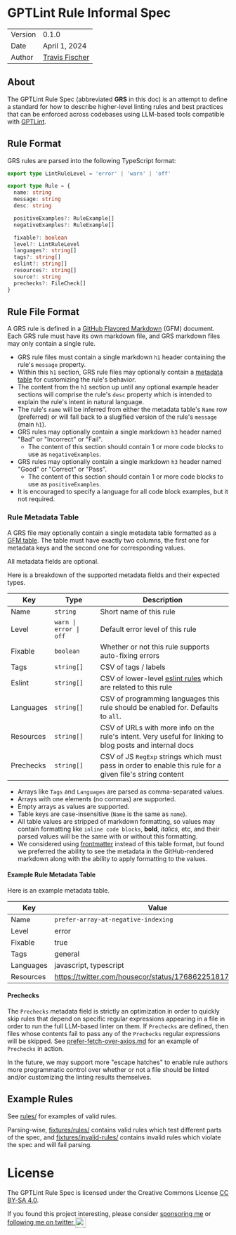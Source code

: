 # GPTLint Rule Informal Spec

<table>
<tr><td>Version</td><td>0.1.0</td></tr>
<tr><td>Date</td><td>April 1, 2024</td></tr>
<tr><td>Author</td><td><a href="https://twitter.com/transitive_bs">Travis Fischer</a></td></tr>
</table>

## About

The GPTLint Rule Spec (abbreviated **GRS** in this doc) is an attempt to define a standard for how to describe higher-level linting rules and best practices that can be enforced across codebases using LLM-based tools compatible with [GPTLint](https://github.com/GPTLint/GPTLint).

## Rule Format

GRS rules are parsed into the following TypeScript format:

```ts
export type LintRuleLevel = 'error' | 'warn' | 'off'

export type Rule = {
  name: string
  message: string
  desc: string

  positiveExamples?: RuleExample[]
  negativeExamples?: RuleExample[]

  fixable?: boolean
  level?: LintRuleLevel
  languages?: string[]
  tags?: string[]
  eslint?: string[]
  resources?: string[]
  source?: string
  prechecks?: FileCheck[]
}
```

## Rule File Format

A GRS rule is defined in a [GitHub Flavored Markdown](https://github.github.com/gfm/) (GFM) document. Each GRS rule must have its own markdown file, and GRS markdown files may only contain a single rule.

- GRS rule files must contain a single markdown `h1` header containing the rule's `message` property.
- Within this `h1` section, GRS rule files may optionally contain a [metadata table](#rule-metadata-table) for customizing the rule's behavior.
- The content from the `h1` section up until any optional example header sections will comprise the rule's `desc` property which is intended to explain the rule's intent in natural language.
- The rule's `name` will be inferred from either the metadata table's `Name` row (preferred) or will fall back to a slugified version of the rule's `message` (main `h1`).
- GRS rules may optionally contain a single markdown `h3` header named "Bad" or "Incorrect" or "Fail".
  - The content of this section should contain 1 or more code blocks to use as `negativeExamples`.
- GRS rules may optionally contain a single markdown `h3` header named "Good" or "Correct" or "Pass".
  - The content of this section should contain 1 or more code blocks to use as `positiveExamples`.
- It is encouraged to specify a language for all code block examples, but it not required.

### Rule Metadata Table

A GRS file may optionally contain a single metadata table formatted as a [GFM table](https://github.github.com/gfm/#tables-extension-). The table must have exactly two columns, the first one for metadata keys and the second one for corresponding values.

All metadata fields are optional.

Here is a breakdown of the supported metadata fields and their expected types.

| Key       | Type                   | Description                                                                                               |
| --------- | ---------------------- | --------------------------------------------------------------------------------------------------------- |
| Name      | `string`               | Short name of this rule                                                                                   |
| Level     | `warn \| error \| off` | Default error level of this rule                                                                          |
| Fixable   | `boolean`              | Whether or not this rule supports auto-fixing errors                                                      |
| Tags      | `string[]`             | CSV of tags / labels                                                                                      |
| Eslint    | `string[]`             | CSV of lower-level [eslint rules](https://eslint.org/docs/latest/rules/) which are related to this rule   |
| Languages | `string[]`             | CSV of programming languages this rule should be enabled for. Defaults to `all`.                          |
| Resources | `string[]`             | CSV of URLs with more info on the rule's intent. Very useful for linking to blog posts and internal docs  |
| Prechecks | `string[]`             | CSV of JS `RegExp` strings which must pass in order to enable this rule for a given file's string content |

- Arrays like `Tags` and `Languages` are parsed as comma-separated values.
- Arrays with one elements (no commas) are supported.
- Empty arrays as values are supported.
- Table keys are case-insensitive (`Name` is the same as `name`).
- All table values are stripped of markdown formatting, so values may contain formatting like `inline code blocks`, **bold**, _italics_, etc, and their parsed values will be the same with or without this formatting.
- We considered using [frontmatter](https://github.com/remarkjs/remark-frontmatter) instead of this table format, but found we preferred the ability to see the metadata in the GitHub-rendered markdown along with the ability to apply formatting to the values.

#### Example Rule Metadata Table

Here is an example metadata table.

| Key       | Value                                                   |
| --------- | ------------------------------------------------------- |
| Name      | `prefer-array-at-negative-indexing`                     |
| Level     | error                                                   |
| Fixable   | true                                                    |
| Tags      | general                                                 |
| Languages | javascript, typescript                                  |
| Resources | https://twitter.com/housecor/status/1768622518179369036 |

#### Prechecks

The `Prechecks` metadata field is strictly an optimization in order to quickly skip rules that depend on specific regular expressions appearing in a file in order to run the full LLM-based linter on them. If `Prechecks` are defined, then files whose contents fail to pass any of the `Prechecks` regular expressions will be skipped. See [prefer-fetch-over-axios.md](./rules/prefer-fetch-over-axios.md) for an example of `Prechecks` in action.

In the future, we may support more "escape hatches" to enable rule authors more programmatic control over whether or not a file should be linted and/or customizing the linting results themselves.

## Example Rules

See [rules/](./rules) for examples of valid rules.

Parsing-wise, [fixtures/rules/](./fixtures/rules) contains valid rules which test different parts of the spec, and [fixtures/invalid-rules/](./fixtures/invalid-rules) contains invalid rules which violate the spec and will fail parsing.

# License

The GPTLint Rule Spec is licensed under the Creative Commons License [CC BY-SA 4.0](https://creativecommons.org/licenses/by-sa/4.0/).

If you found this project interesting, please consider [sponsoring me](https://github.com/sponsors/transitive-bullshit) or <a href="https://twitter.com/transitive_bs">following me on twitter <img src="https://storage.googleapis.com/saasify-assets/twitter-logo.svg" alt="twitter" height="24px" align="center"></a>
